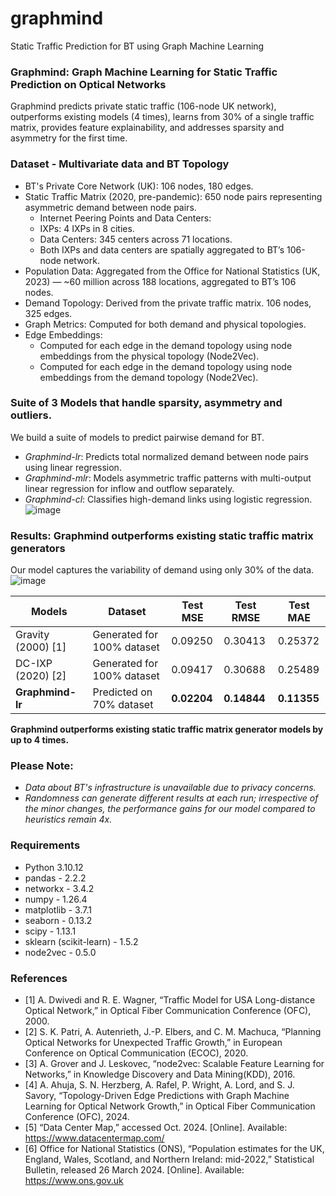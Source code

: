 # graphmind
Static Traffic Prediction for BT using Graph Machine Learning

### Graphmind: Graph Machine Learning for Static Traffic Prediction on Optical Networks
Graphmind predicts private static traffic (106-node UK network), outperforms existing models (4 times), learns from 30% of a single traffic matrix, provides feature explainability, and addresses sparsity and asymmetry for the first time. 

### Dataset - Multivariate data and BT Topology 
- BT's Private Core Network (UK): 106 nodes, 180 edges.
- Static Traffic Matrix (2020, pre-pandemic): 650 node pairs representing asymmetric demand between node pairs.
  - Internet Peering Points and Data Centers:
  - IXPs: 4 IXPs in 8 cities.
  - Data Centers: 345 centers across 71 locations.
  - Both IXPs and data centers are spatially aggregated to BT’s 106-node network.
- Population Data: Aggregated from the Office for National Statistics (UK, 2023) 
  — ~60 million across 188 locations, aggregated to BT’s 106 nodes.
- Demand Topology: Derived from the private traffic matrix. 106 nodes, 325 edges.
- Graph Metrics: Computed for both demand and physical topologies.
- Edge Embeddings:
  - Computed for each edge in the demand topology using node embeddings from the physical topology (Node2Vec).
  - Computed for each edge in the demand topology using node embeddings from the demand topology (Node2Vec).

### Suite of 3 Models that handle sparsity, asymmetry and outliers.
We build a suite of models to predict pairwise demand for BT. 
- _Graphmind-lr_: Predicts total normalized demand between node pairs using linear regression.
- _Graphmind-mlr_: Models asymmetric traffic patterns with multi-output linear regression for inflow and outflow separately.
- _Graphmind-cl_: Classifies high-demand links using logistic regression.
![image](https://github.com/user-attachments/assets/33fc1309-8c8c-43e2-a486-b364c5c2ffab)

### Results: Graphmind outperforms existing static traffic matrix generators
Our model captures the variability of demand using only 30% of the data. 
![image](https://github.com/user-attachments/assets/9d07503e-3775-4404-98f1-bffc3de49a92)

| Models         | Dataset                  | Test MSE | Test RMSE | Test MAE |
|----------------|--------------------------|----------|-----------|----------|
| Gravity (2000) [1]    | Generated for 100% dataset | 0.09250  | 0.30413   | 0.25372  |
| DC-IXP (2020) [2]     | Generated for 100% dataset | 0.09417  | 0.30688   | 0.25489  |
| **Graphmind-lr**      | Predicted on 70% dataset   | **0.02204**  | **0.14844** | **0.11355** |

**Graphmind outperforms existing static traffic matrix generator models by up to 4 times.**

### Please Note: 
- _Data about BT's infrastructure is unavailable due to privacy concerns._
- _Randomness can generate different results at each run; irrespective of the minor changes, the performance gains for our model compared to heuristics remain 4x._

### Requirements 
- Python 3.10.12
- pandas - 2.2.2
- networkx - 3.4.2
- numpy - 1.26.4
- matplotlib - 3.7.1
- seaborn - 0.13.2
- scipy - 1.13.1
- sklearn (scikit-learn) - 1.5.2
- node2vec - 0.5.0

### References
- [1] A. Dwivedi and R. E. Wagner, “Traffic Model for USA Long-distance Optical Network,” in Optical Fiber Communication Conference
(OFC), 2000.
- [2] S. K. Patri, A. Autenrieth, J.-P. Elbers, and C. M. Machuca, “Planning Optical Networks for Unexpected Traffic Growth,” in European
Conference on Optical Communication (ECOC), 2020.
- [3] A. Grover and J. Leskovec, “node2vec: Scalable Feature Learning for Networks,” in Knowledge Discovery and Data Mining(KDD), 2016.
- [4]  A. Ahuja, S. N. Herzberg, A. Rafel, P. Wright, A. Lord, and S. J. Savory, “Topology-Driven Edge Predictions with Graph Machine
Learning for Optical Network Growth,” in Optical Fiber Communication Conference (OFC), 2024.
- [5]  “Data Center Map,” accessed Oct. 2024. [Online]. Available: https://www.datacentermap.com/
- [6] Office for National Statistics (ONS), “Population estimates for the UK, England, Wales, Scotland, and Northern Ireland: mid-2022,”
Statistical Bulletin, released 26 March 2024. [Online]. Available: https://www.ons.gov.uk
